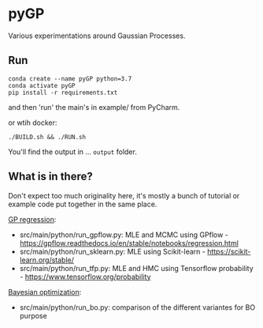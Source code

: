 # pyGP

Various experimentations around Gaussian Processes.

## Run

    conda create --name pyGP python=3.7
    conda activate pyGP
    pip install -r requirements.txt
    
and then 'run' the main's in example/ from PyCharm.

or wtih docker:
    
    ./BUILD.sh && ./RUN.sh
    
You'll find the output in ... `output` folder.
        
## What is in there?

Don't expect too much originality here, it's mostly a bunch of tutorial or example code put together in the same place.

[GP regression](https://en.wikipedia.org/wiki/Kriging):
- src/main/python/run_gpflow.py: MLE and MCMC using GPflow - https://gpflow.readthedocs.io/en/stable/notebooks/regression.html
- src/main/python/run_sklearn.py: MLE using Scikit-learn - https://scikit-learn.org/stable/ 
- src/main/python/run_tfp.py: MLE and HMC using Tensorflow probability - https://www.tensorflow.org/probability

[Bayesian optimization](https://en.wikipedia.org/wiki/Bayesian_optimization):
- src/main/python/run_bo.py: comparison of the different variantes for BO purpose 

